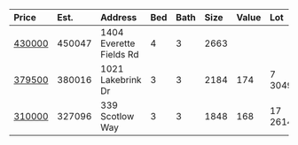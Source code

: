 | Price      | Est.   | Address                 | Bed | Bath | Size | Value | Lot     | Unit | Year |
| :--------- | :----- | :---------------------- | :-- | :--- | :--- | :---- | :------ | :--- | :--- |
| [430000]() | 450047 | 1404 Everette Fields Rd | 4   | 3    | 2663 |       |         |      |      |
| [379500]() | 380016 | 1021 Lakebrink Dr       | 3   | 3    | 2184 | 174   | 7 3049  | Sqft | 2018 |
| [310000]() | 327096 | 339 Scotlow Way         | 3   | 3    | 1848 | 168   | 17 2614 | Sqft | 2012 |